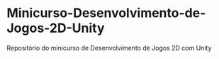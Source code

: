 # Minicurso-Desenvolvimento-de-Jogos-2D-Unity
Repositório do minicurso de Desenvolvimento de Jogos 2D com Unity
